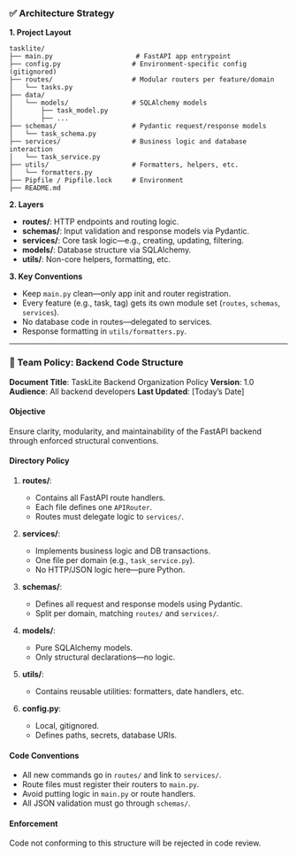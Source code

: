 ### ✅ Architecture Strategy

**1. Project Layout**

```
tasklite/
├── main.py                     # FastAPI app entrypoint
├── config.py                  # Environment-specific config (gitignored)
├── routes/                    # Modular routers per feature/domain
│   └── tasks.py
├── data/
│   └── models/                # SQLAlchemy models
│       ├── task_model.py
│       ├── ...
├── schemas/                   # Pydantic request/response models
│   └── task_schema.py
├── services/                  # Business logic and database interaction
│   └── task_service.py
├── utils/                     # Formatters, helpers, etc.
│   └── formatters.py
├── Pipfile / Pipfile.lock     # Environment
├── README.md
```

**2. Layers**

* **routes/**: HTTP endpoints and routing logic.
* **schemas/**: Input validation and response models via Pydantic.
* **services/**: Core task logic—e.g., creating, updating, filtering.
* **models/**: Database structure via SQLAlchemy.
* **utils/**: Non-core helpers, formatting, etc.

**3. Key Conventions**

* Keep `main.py` clean—only app init and router registration.
* Every feature (e.g., task, tag) gets its own module set (`routes`, `schemas`, `services`).
* No database code in routes—delegated to services.
* Response formatting in `utils/formatters.py`.

---

### 📄 Team Policy: Backend Code Structure

**Document Title**: TaskLite Backend Organization Policy
**Version**: 1.0
**Audience**: All backend developers
**Last Updated**: \[Today’s Date]

#### Objective

Ensure clarity, modularity, and maintainability of the FastAPI backend through enforced structural conventions.

#### Directory Policy

1. **routes/**:

   * Contains all FastAPI route handlers.
   * Each file defines one `APIRouter`.
   * Routes must delegate logic to `services/`.

2. **services/**:

   * Implements business logic and DB transactions.
   * One file per domain (e.g., `task_service.py`).
   * No HTTP/JSON logic here—pure Python.

3. **schemas/**:

   * Defines all request and response models using Pydantic.
   * Split per domain, matching `routes/` and `services/`.

4. **models/**:

   * Pure SQLAlchemy models.
   * Only structural declarations—no logic.

5. **utils/**:

   * Contains reusable utilities: formatters, date handlers, etc.

6. **config.py**:

   * Local, gitignored.
   * Defines paths, secrets, database URIs.

#### Code Conventions

* All new commands go in `routes/` and link to `services/`.
* Route files must register their routers to `main.py`.
* Avoid putting logic in `main.py` or route handlers.
* All JSON validation must go through `schemas/`.

#### Enforcement

Code not conforming to this structure will be rejected in code review.
